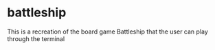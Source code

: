 # battleship
This is a recreation of the board game Battleship that the user can play through the terminal

